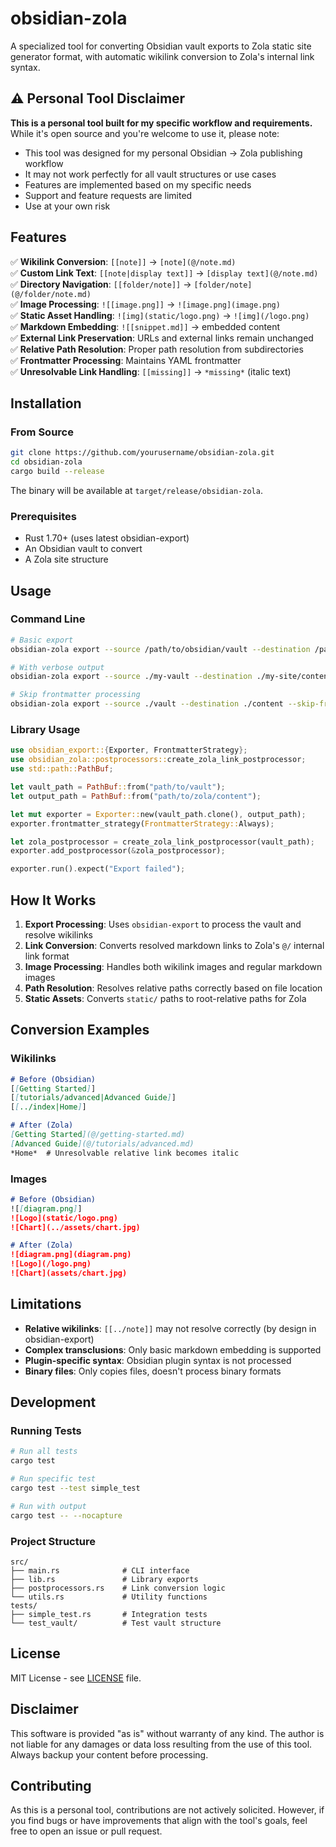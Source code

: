 # obsidian-zola

A specialized tool for converting Obsidian vault exports to Zola static site generator format, with automatic wikilink conversion to Zola's internal link syntax.

## ⚠️ Personal Tool Disclaimer

**This is a personal tool built for my specific workflow and requirements.** While it's open source and you're welcome to use it, please note:

- This tool was designed for my personal Obsidian → Zola publishing workflow
- It may not work perfectly for all vault structures or use cases
- Features are implemented based on my specific needs
- Support and feature requests are limited
- Use at your own risk

## Features

✅ **Wikilink Conversion**: `[[note]]` → `[note](@/note.md)`  
✅ **Custom Link Text**: `[[note|display text]]` → `[display text](@/note.md)`  
✅ **Directory Navigation**: `[[folder/note]]` → `[folder/note](@/folder/note.md)`  
✅ **Image Processing**: `![[image.png]]` → `![image.png](image.png)`  
✅ **Static Asset Handling**: `![img](static/logo.png)` → `![img](/logo.png)`  
✅ **Markdown Embedding**: `![[snippet.md]]` → embedded content  
✅ **External Link Preservation**: URLs and external links remain unchanged  
✅ **Relative Path Resolution**: Proper path resolution from subdirectories  
✅ **Frontmatter Processing**: Maintains YAML frontmatter  
✅ **Unresolvable Link Handling**: `[[missing]]` → `*missing*` (italic text)  

## Installation

### From Source

```bash
git clone https://github.com/yourusername/obsidian-zola.git
cd obsidian-zola
cargo build --release
```

The binary will be available at `target/release/obsidian-zola`.

### Prerequisites

- Rust 1.70+ (uses latest obsidian-export)
- An Obsidian vault to convert
- A Zola site structure

## Usage

### Command Line

```bash
# Basic export
obsidian-zola export --source /path/to/obsidian/vault --destination /path/to/zola/content

# With verbose output
obsidian-zola export --source ./my-vault --destination ./my-site/content --verbose

# Skip frontmatter processing
obsidian-zola export --source ./vault --destination ./content --skip-frontmatter
```

### Library Usage

```rust
use obsidian_export::{Exporter, FrontmatterStrategy};
use obsidian_zola::postprocessors::create_zola_link_postprocessor;
use std::path::PathBuf;

let vault_path = PathBuf::from("path/to/vault");
let output_path = PathBuf::from("path/to/zola/content");

let mut exporter = Exporter::new(vault_path.clone(), output_path);
exporter.frontmatter_strategy(FrontmatterStrategy::Always);

let zola_postprocessor = create_zola_link_postprocessor(vault_path);
exporter.add_postprocessor(&zola_postprocessor);

exporter.run().expect("Export failed");
```

## How It Works

1. **Export Processing**: Uses `obsidian-export` to process the vault and resolve wikilinks
2. **Link Conversion**: Converts resolved markdown links to Zola's `@/` internal link format
3. **Image Processing**: Handles both wikilink images and regular markdown images
4. **Path Resolution**: Resolves relative paths correctly based on file location
5. **Static Assets**: Converts `static/` paths to root-relative paths for Zola

## Conversion Examples

### Wikilinks
```markdown
# Before (Obsidian)
[[Getting Started]]
[[tutorials/advanced|Advanced Guide]]
[[../index|Home]]

# After (Zola)
[Getting Started](@/getting-started.md)
[Advanced Guide](@/tutorials/advanced.md)
*Home*  # Unresolvable relative link becomes italic
```

### Images
```markdown
# Before (Obsidian)
![[diagram.png]]
![Logo](static/logo.png)
![Chart](../assets/chart.jpg)

# After (Zola)
![diagram.png](diagram.png)
![Logo](/logo.png)
![Chart](assets/chart.jpg)
```

## Limitations

- **Relative wikilinks**: `[[../note]]` may not resolve correctly (by design in obsidian-export)
- **Complex transclusions**: Only basic markdown embedding is supported
- **Plugin-specific syntax**: Obsidian plugin syntax is not processed
- **Binary files**: Only copies files, doesn't process binary formats

## Development

### Running Tests

```bash
# Run all tests
cargo test

# Run specific test
cargo test --test simple_test

# Run with output
cargo test -- --nocapture
```

### Project Structure

```
src/
├── main.rs              # CLI interface
├── lib.rs               # Library exports
├── postprocessors.rs    # Link conversion logic
└── utils.rs             # Utility functions
tests/
├── simple_test.rs       # Integration tests
└── test_vault/          # Test vault structure
```

## License

MIT License - see [LICENSE](LICENSE) file.

## Disclaimer

This software is provided "as is" without warranty of any kind. The author is not liable for any damages or data loss resulting from the use of this tool. Always backup your content before processing.

## Contributing

As this is a personal tool, contributions are not actively solicited. However, if you find bugs or have improvements that align with the tool's goals, feel free to open an issue or pull request.
